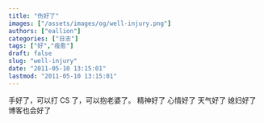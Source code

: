 ```yaml
---
title: "伤好了"
images: ["/assets/images/og/well-injury.png"]
authors: ["eallion"]
categories: ["日志"]
tags: ["好","痊愈"]
draft: false
slug: "well-injury"
date: "2011-05-10 13:15:01"
lastmod: "2011-05-10 13:15:01"
---
```


手好了，可以打 CS 了，可以抱老婆了。
精神好了
心情好了
天气好了
媳妇好了
博客也会好了
